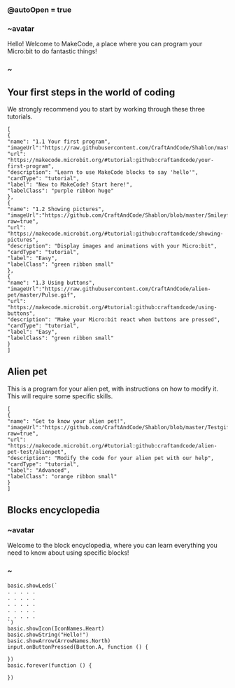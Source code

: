 ### @autoOpen = true
### ~avatar
Hello! Welcome to MakeCode, a place where you can program your Micro:bit to do fantastic things!
### ~
## Your first steps in the world of coding
We strongly recommend you to start by working through these three tutorials.

```codecard
[
{
"name": "1.1 Your first program",
"imageUrl":"https://raw.githubusercontent.com/CraftAndCode/Shablon/master/Petimage.svg",
"url": "https://makecode.microbit.org/#tutorial:github:craftandcode/your-first-program",
"description": "Learn to use MakeCode blocks to say 'hello'",
"cardType": "tutorial",
"label": "New to MakeCode? Start here!",
"labelClass": "purple ribbon huge"
},
{
"name": "1.2 Showing pictures",
"imageUrl":"https://github.com/CraftAndCode/Shablon/blob/master/Smileyface.jpg?raw=true",
"url": "https://makecode.microbit.org/#tutorial:github:craftandcode/showing-pictures",
"description": "Display images and animations with your Micro:bit",
"cardType": "tutorial",
"label": "Easy",
"labelClass": "green ribbon small"
},
{
"name": "1.3 Using buttons",
"imageUrl":"https://raw.githubusercontent.com/CraftAndCode/alien-pet/master/Pulse.gif",
"url": "https://makecode.microbit.org/#tutorial:github:craftandcode/using-buttons",
"description": "Make your Micro:bit react when buttons are pressed",
"cardType": "tutorial",
"label": "Easy",
"labelClass": "green ribbon small"
}
]
```
## Alien pet
This is a program for your alien pet, with instructions on how to modify it. This will require some specific skills.
```codecard
[
{
"name": "Get to know your alien pet!",
"imageUrl":"https://github.com/CraftAndCode/Shablon/blob/master/Testgif.gif?raw=true",
"url": "https://makecode.microbit.org/#tutorial:github:craftandcode/alien-pet-test/alienpet",
"description": "Modify the code for your alien pet with our help",
"cardType": "tutorial",
"label": "Advanced",
"labelClass": "orange ribbon small"
}
]
```

## Blocks encyclopedia
### ~avatar
Welcome to the block encyclopedia, where you can learn everything you need to know about using specific blocks!
### ~
```cards
basic.showLeds(`
. . . . .
. . . . .
. . . . .
. . . . .
. . . . .
`)
basic.showIcon(IconNames.Heart)
basic.showString("Hello!")
basic.showArrow(ArrowNames.North)
input.onButtonPressed(Button.A, function () {

})
basic.forever(function () {

})
```
 
